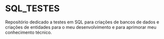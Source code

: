 # SQL_TESTES
Repositório dedicado a testes em SQL para criações de bancos de dados e criações de entidades para o meu desenvolvimento e  para aprimorar meu conhecimento técnico.
